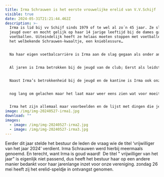 ```yaml
---
title: Irma Schrauwen is het eerste vrouwelijke erelid van V.V.Schijf
visible: true
date: 2024-05-31T21:21:44.462Z
description: >-
  Irma is lid bij vv Schijf sinds 1979 of te wel al zo´n 45 jaar. Ze sloeg de
  jeugd over en mocht gelijk op haar 14 jarige leeftijd bij de dames gaan
  voetballen. Uiteindelijk heeft ze helaas moeten stoppen met voetballen door
  het welbekende Schrauwen-kwaaltje, een knieblessure…


  Na haar eigen voetbalcarrière is Irma aan de slag gegaan als onder andere verzorgster, leidster bij de jeugd en als vaste kracht op de zaterdagen in de kantine. Ze is als waren een duizendpoot van vv Schijf geworden.


  Al jaren is Irma betrokken bij de jeugd van de club; Eerst als leidster van het meidenteam en daarna als vaste kracht op de zaterdagen in de kantine. Moet er een jeugdwedstrijd gespeeld worden, staat Irma klaar voor ze in de kantine. Zijn er activiteiten voor de jeugd zoals de Clubvoetbaldagen en sinterklaasavond; Irma neemt er vrij voor. Frietjes bakken aan het einde van het seizoen; Irma doet het wel! Ook al heeft ze er geen tijd voor; Elke zaterdag, eventueel de inhaalwedstrijden en alle andere jeugdactiviteiten zorgt Irma ervoor dat ze klaar staat voor de jeugd.


  Naast Irma’s betrokkenheid bij de jeugd en de kantine is Irma ook onze vaste EHBO’er van vv Schijf. Als ik het goed gehoord heb is Irma al zo’n 34 jaar EHBO!, wat al eigenlijk al een applaus op zich waard is. Bij elke evenement kunnen we Irma, eigenlijk zonder te vragen, inzetten als vaste EHBO’er. Ze hoeft hier niks voor terug maar helpt vervolgens ook waar nodig achter de bar in de kantine en zorgt ervoor dat alles op rolletjes verloopt. De EHBO-kunsten zet Irma ook op de zondagen in tijdens de voetbalwedstrijden van dames 1 van Schijf waar ze de vaste verzorgster is. Ze is zelfs een aantal jaar aan de slag gegaan als verzorgster bij het eerste elftal van Moerse Boys, maar nu mogen de dames van vv schijf van geluk spreken dat ze Irma bij hun team mogen hebben. Elke zondag zorgt Irma ervoor dat de dames van schijf tot in de puntjes verzorgt worden en niks te kort komen; van de lekkere zoete ranja, tot de bidons en de waterzak, tot het beruchte koffertje van Irma! De meiden van dames 1 zullen gelijk weten waar ik het over heb want in het beruchte koffertje van Irma zit werkelijk alles en kunnen we zeker niet zonder. Mocht het in het zeldzame geval voorkomen dat Irma een keer niet bij de wedstrijd kan zijn dan zorgt zij ervoor dat natuurlijk alles voor ons klaar staat. Irma zorgt ervoor dat de dames niks te kort komen en heeft vaak alles al geregeld voordat iemand anders er over na denkt. Zo kan denk ik iedereen het berichtje van Irma in de vv schijf whatsapp groep nog wel herinneren toen Irma vroeg of iemand nog wist waar de coachjassen waren gebleven. Terwijl alle spelers van dames 1 al weg waren stond Irma hier in de kantine nog naar onze jassen te zoeken en stuurde het berichtje per ongeluk in de verkeerde groepsapp. We hebben er allemaal


  nog lang om gelachen maar het laat maar weer eens zien wat voor moeite Irma doet voor ons om alles goed om orde te krijgen.


  Irma het zijn allemaal maar voorbeelden en de lijst met dingen die je voor de club doet is hiermee nog lang niet compleet, maar ik denk dat ik voor iedereen van vv schijf spreek als ik je zeg dat we je heel erg dankbaar zijn voor alle dingen die je doet voor de club. Op de achtergrond ben je altijd hard aan het werk om alles te regelen en daarom zetten we je vandaag een keer op de voorgrond en geven we je een hard applaus.
image: /img/img-20240527-irma1.jpg
download: ""
images:
  - image: /img/img-20240527-irma2.jpg
  - image: /img/img-20240527-irma3.jpg
---
```

Eerder dit jaar stelde het bestuur de leden de vraag wie de titel ‘vrijwilliger van het jaar 2024’ verdient. Irma Schrauwen werd hierbij meermaals genoemd. En terecht, want Irma is goud waard!  De titel " vrijwilliger van het jaar" is eigenlijk niet passend, dus heeft het bestuur haar op een andere manier bedankt voor haar jarenlange inzet voor onze vereniging. zondag 26 mei heeft zij het erelid-speldje in ontvangst genomen.